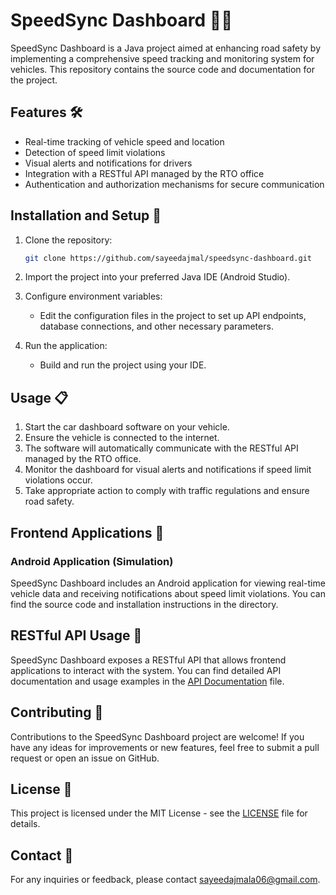 # SpeedSync Dashboard 🚗💨

SpeedSync Dashboard is a Java project aimed at enhancing road safety by implementing a comprehensive speed tracking and monitoring system for vehicles. This repository contains the source code and documentation for the project.

## Features 🛠️

- Real-time tracking of vehicle speed and location
- Detection of speed limit violations
- Visual alerts and notifications for drivers
- Integration with a RESTful API managed by the RTO office
- Authentication and authorization mechanisms for secure communication

## Installation and Setup 🚀

1. Clone the repository:

   ```bash
   git clone https://github.com/sayeedajmal/speedsync-dashboard.git
   ```

2. Import the project into your preferred Java IDE (Android Studio).

3. Configure environment variables:

   - Edit the configuration files in the project to set up API endpoints, database connections, and other necessary parameters.

4. Run the application:

   - Build and run the project using your IDE.

## Usage 📋

1. Start the car dashboard software on your vehicle.
2. Ensure the vehicle is connected to the internet.
3. The software will automatically communicate with the RESTful API managed by the RTO office.
4. Monitor the dashboard for visual alerts and notifications if speed limit violations occur.
5. Take appropriate action to comply with traffic regulations and ensure road safety.

## Frontend Applications 📱

### Android Application (Simulation)

SpeedSync Dashboard includes an Android application for viewing real-time vehicle data and receiving notifications about speed limit violations. You can find the source code and installation instructions in the directory.

## RESTful API Usage 🔗

SpeedSync Dashboard exposes a RESTful API that allows frontend applications to interact with the system. You can find detailed API documentation and usage examples in the [API Documentation](https://github.com/sayeedajmal/SpeedSync_RestFul-API/blob/main/readme.md) file.

## Contributing 🤝

Contributions to the SpeedSync Dashboard project are welcome! If you have any ideas for improvements or new features, feel free to submit a pull request or open an issue on GitHub.

## License 📝

This project is licensed under the MIT License - see the [LICENSE](LICENSE) file for details.

## Contact 📧

For any inquiries or feedback, please contact [sayeedajmala06@gmail.com](mailto:sayeedajmala06@gmail.com).
